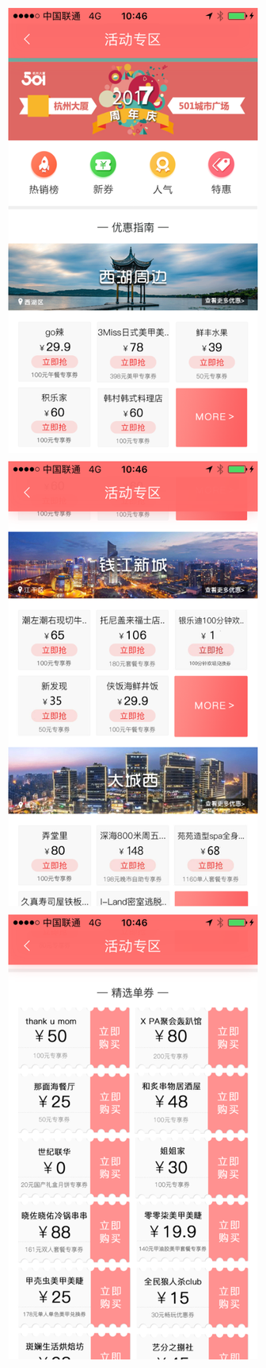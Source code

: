 ![logo1](app_home/lq-home-1.png)

![logo1](app_home/lq-home-2.png)

![logo1](app_home/lq-home-3.png)